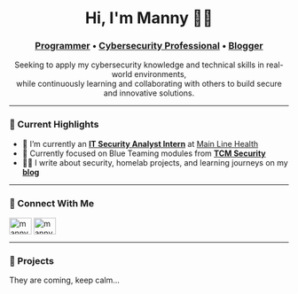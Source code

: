 <h1 align="center">Hi, I'm Manny 👋🏾</h1>
<h3 align="center">
  <a href="https://github.com/manny-233">Programmer</a> • 
  <a href="https://www.linkedin.com/in/manasseh-adu-gyan">Cybersecurity Professional</a> • 
  <a href="https://www.mannygyan.com">Blogger</a>
</h3>

<p align="center">
  Seeking to apply my cybersecurity knowledge and technical skills in real-world environments,<br/>
  while continuously learning and collaborating with others to build secure and innovative solutions.
</p>

---

### 🚀 Current Highlights

- 💼 I’m currently an <a href="https://www.linkedin.com/posts/manasseh-adu-gyan_im-thrilled-to-share-that-ive-officially-activity-7333820428915793920-ebOV?utm_source=social_share_send&utm_medium=member_desktop_web&rcm=ACoAADstlzIB4bT7Fp8dqrKn63Cf_TR_QYEmlko" target="_blank">**IT Security Analyst Intern**</a> at <a href="https://www.mainlinehealth.org/" target="_blank">Main Line Health</a>
- 🔐 Currently focused on Blue Teaming modules from <a href="https://academy.tcm-sec.com/" target="_blank">**TCM Security**</a>
- ✍🏾 I write about security, homelab projects, and learning journeys on my <a href="https://www.mannygyan.com" target="_blank">**blog**</a>

---

### 🤝 Connect With Me

<p align="left">
<a href="https://twitter.com/chownmanny" target="blank"><img align="center" src="https://cdn.jsdelivr.net/gh/simple-icons/simple-icons/icons/x.svg" alt="manny" height="30" width="40" /></a>
<a href="https://linkedin.com/in/manasseh-adu-gyan" target="blank"><img align="center" src="https://raw.githubusercontent.com/rahuldkjain/github-profile-readme-generator/master/src/images/icons/Social/linked-in-alt.svg" alt="mannygyan" height="30" width="40" /></a>

---

### 🚧 Projects

They are coming, keep calm...


